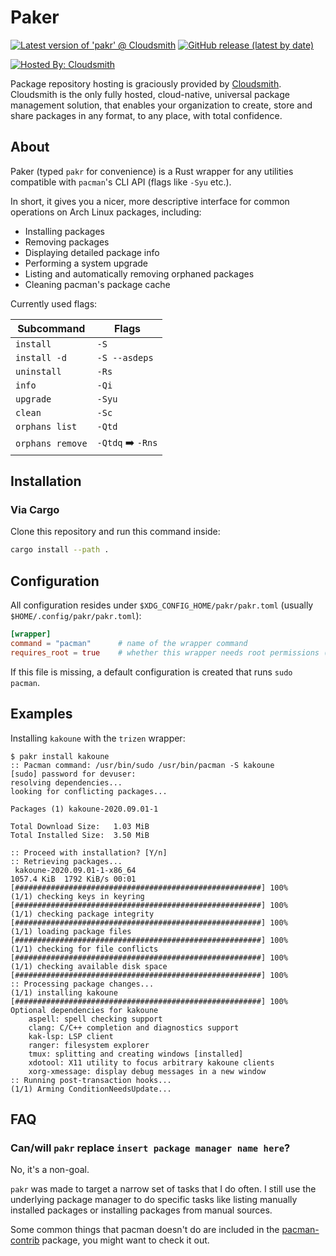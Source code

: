 # Paker

[![Latest version of 'pakr' @ Cloudsmith](https://api-prd.cloudsmith.io/v1/badges/version/tranzystorek-crates/pakr/cargo/pakr/latest/x/?render=true&show_latest=true)](https://cloudsmith.io/~tranzystorek-crates/repos/pakr/packages/detail/cargo/pakr/latest/)
[![GitHub release (latest by date)](https://img.shields.io/github/v/release/tranzystorek-io/pakr)](https://github.com/tranzystorek-io/pakr/releases/latest)

[![Hosted By: Cloudsmith](https://img.shields.io/badge/OSS%20hosting%20by-cloudsmith-blue?logo=cloudsmith&style=for-the-badge)](https://cloudsmith.com)

Package repository hosting is graciously provided by  [Cloudsmith](https://cloudsmith.com).
Cloudsmith is the only fully hosted, cloud-native, universal package management solution, that
enables your organization to create, store and share packages in any format, to any place, with total
confidence.

## About

Paker (typed `pakr` for convenience) is a Rust wrapper for any utilities
compatible with `pacman`'s CLI API (flags like `-Syu` etc.).

In short, it gives you a nicer, more descriptive interface for common
operations on Arch Linux packages, including:

- Installing packages
- Removing packages
- Displaying detailed package info
- Performing a system upgrade
- Listing and automatically removing orphaned packages
- Cleaning pacman's package cache

Currently used flags:

| Subcommand       | Flags                        |
| ---------------- | ---------------------------- |
| `install`        | `-S`                         |
| `install -d`     | `-S --asdeps`                |
| `uninstall`      | `-Rs`                        |
| `info`           | `-Qi`                        |
| `upgrade`        | `-Syu`                       |
| `clean`          | `-Sc`                        |
| `orphans list`   | `-Qtd`                       |
| `orphans remove` | `-Qtdq` :arrow_right: `-Rns` |

## Installation

### Via Cargo

Clone this repository and run this command inside:

```sh
cargo install --path .
```

## Configuration

All configuration resides under `$XDG_CONFIG_HOME/pakr/pakr.toml` (usually `$HOME/.config/pakr/pakr.toml`):

```toml
[wrapper]
command = "pacman"      # name of the wrapper command
requires_root = true    # whether this wrapper needs root permissions (granted via sudo)
```

If this file is missing, a default configuration is created that runs `sudo pacman`.

## Examples

Installing `kakoune` with the `trizen` wrapper:

```console
$ pakr install kakoune
:: Pacman command: /usr/bin/sudo /usr/bin/pacman -S kakoune
[sudo] password for devuser:
resolving dependencies...
looking for conflicting packages...

Packages (1) kakoune-2020.09.01-1

Total Download Size:   1.03 MiB
Total Installed Size:  3.50 MiB

:: Proceed with installation? [Y/n]
:: Retrieving packages...
 kakoune-2020.09.01-1-x86_64                                     1057.4 KiB  1792 KiB/s 00:01 [#######################################################] 100%
(1/1) checking keys in keyring                                                                [#######################################################] 100%
(1/1) checking package integrity                                                              [#######################################################] 100%
(1/1) loading package files                                                                   [#######################################################] 100%
(1/1) checking for file conflicts                                                             [#######################################################] 100%
(1/1) checking available disk space                                                           [#######################################################] 100%
:: Processing package changes...
(1/1) installing kakoune                                                                      [#######################################################] 100%
Optional dependencies for kakoune
    aspell: spell checking support
    clang: C/C++ completion and diagnostics support
    kak-lsp: LSP client
    ranger: filesystem explorer
    tmux: splitting and creating windows [installed]
    xdotool: X11 utility to focus arbitrary kakoune clients
    xorg-xmessage: display debug messages in a new window
:: Running post-transaction hooks...
(1/1) Arming ConditionNeedsUpdate...
```

## FAQ

### Can/will `pakr` replace `insert package manager name here`?

No, it's a non-goal.

`pakr` was made to target a narrow set of tasks that I do often.
I still use the underlying package manager to do specific tasks
like listing manually installed packages or installing packages from manual sources.

Some common things that pacman doesn't do are included
in the [pacman-contrib](https://gitlab.archlinux.org/pacman/pacman-contrib) package,
you might want to check it out.

